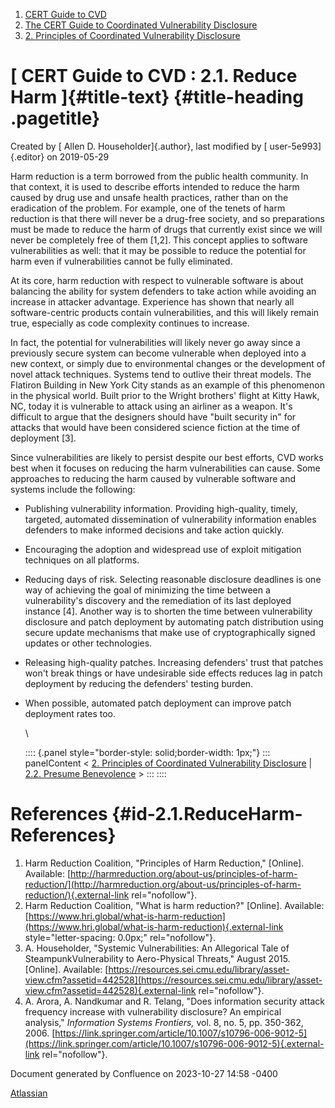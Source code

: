 



1.  [CERT Guide to CVD](index.html)
2.  [The CERT Guide to Coordinated Vulnerability
    Disclosure](The-CERT-Guide-to-Coordinated-Vulnerability-Disclosure_47677443.html)
3.  [2. Principles of Coordinated Vulnerability
    Disclosure](2.-Principles-of-Coordinated-Vulnerability-Disclosure_47677450.html)


# [ CERT Guide to CVD : 2.1. Reduce Harm ]{#title-text} {#title-heading .pagetitle}




Created by [ Allen D. Householder]{.author}, last modified by [
user-5e993]{.editor} on 2019-05-29



Harm reduction is a term borrowed from the public health community. In
that context, it is used to describe efforts intended to reduce the harm
caused by drug use and unsafe health practices, rather than on the
eradication of the problem. For example, one of the tenets of harm
reduction is that there will never be a drug-free society, and so
preparations must be made to reduce the harm of drugs that currently
exist since we will never be completely free of them \[1,2\]. This
concept applies to software vulnerabilities as well: that it may be
possible to reduce the potential for harm even if vulnerabilities cannot
be fully eliminated.

At its core, harm reduction with respect to vulnerable software is about
balancing the ability for system defenders to take action while avoiding
an increase in attacker advantage. Experience has shown that nearly all
software-centric products contain vulnerabilities, and this will likely
remain true, especially as code complexity continues to increase.

In fact, the potential for vulnerabilities will likely never go away
since a previously secure system can become vulnerable when deployed
into a new context, or simply due to environmental changes or the
development of novel attack techniques. Systems tend to outlive their
threat models. The Flatiron Building in New York City stands as an
example of this phenomenon in the physical world. Built prior to the
Wright brothers\' flight at Kitty Hawk, NC, today it is vulnerable to
attack using an airliner as a weapon. It\'s difficult to argue that the
designers should have \"built security in\" for attacks that would have
been considered science fiction at the time of deployment \[3\].

Since vulnerabilities are likely to persist despite our best efforts,
CVD works best when it focuses on reducing the harm vulnerabilities can
cause. Some approaches to reducing the harm caused by vulnerable
software and systems include the following:

-   Publishing vulnerability information. Providing high-quality,
    timely, targeted, automated dissemination of vulnerability
    information enables defenders to make informed decisions and take
    action quickly.

-   Encouraging the adoption and widespread use of exploit mitigation
    techniques on all platforms.

-   Reducing days of risk. Selecting reasonable disclosure deadlines is
    one way of achieving the goal of minimizing the time between a
    vulnerability\'s discovery and the remediation of its last deployed
    instance \[4\]. Another way is to shorten the time between
    vulnerability disclosure and patch deployment by automating patch
    distribution using secure update mechanisms that make use of
    cryptographically signed updates or other technologies.

-   Releasing high-quality patches. Increasing defenders\' trust that
    patches won\'t break things or have undesirable side effects reduces
    lag in patch deployment by reducing the defenders\' testing burden.

-   When possible, automated patch deployment can improve patch
    deployment rates too.

    \

    :::: {.panel style="border-style: solid;border-width: 1px;"}
    ::: panelContent
    \< [2. Principles of Coordinated Vulnerability
    Disclosure](2.-Principles-of-Coordinated-Vulnerability-Disclosure_47677450.html)
    \| [2.2. Presume
    Benevolence](2.2.-Presume-Benevolence_47677452.html) \>
    :::
    ::::

# References {#id-2.1.ReduceHarm-References}

1.  Harm Reduction Coalition, \"Principles of Harm Reduction,\"
    \[Online\]. Available:
    [http://harmreduction.org/about-us/principles-of-harm-reduction/](http://harmreduction.org/about-us/principles-of-harm-reduction/){.external-link
    rel="nofollow"}. 
2.  Harm Reduction Coalition, \"What is harm reduction?\" \[Online\].
    Available:
    [https://www.hri.global/what-is-harm-reduction](https://www.hri.global/what-is-harm-reduction){.external-link
    style="letter-spacing: 0.0px;" rel="nofollow"}.
3.  A. Householder, \"Systemic Vulnerabilities: An Allegorical Tale of
    SteampunkVulnerability to Aero-Physical Threats,\" August 2015.
    \[Online\]. Available:
    [https://resources.sei.cmu.edu/library/asset-view.cfm?assetid=442528](https://resources.sei.cmu.edu/library/asset-view.cfm?assetid=442528){.external-link
    rel="nofollow"}.
4.  A. Arora, A. Nandkumar and R. Telang, \"Does information security
    attack frequency increase with vulnerability disclosure? An
    empirical analysis,\" *Information Systems Frontiers,* vol. 8, no.
    5, pp. 350-362,
    2006. [https://link.springer.com/article/10.1007/s10796-006-9012-5](https://link.springer.com/article/10.1007/s10796-006-9012-5){.external-link
    rel="nofollow"}.






Document generated by Confluence on 2023-10-27 14:58 -0400


[Atlassian](https://www.atlassian.com/)




